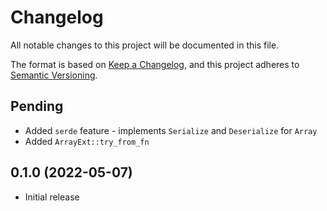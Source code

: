 # Changelog

All notable changes to this project will be documented in this file.

The format is based on [Keep a Changelog](https://keepachangelog.com/en/1.0.0/),
and this project adheres to [Semantic Versioning](https://semver.org/spec/v2.0.0.html).

## Pending

- Added `serde` feature - implements `Serialize` and `Deserialize` for `Array`
- Added `ArrayExt::try_from_fn`

## 0.1.0 (2022-05-07)
- Initial release
